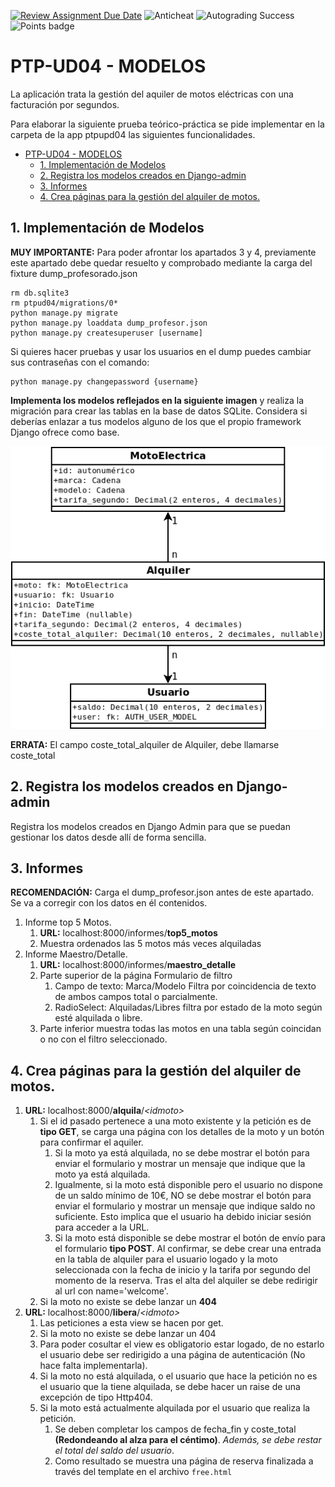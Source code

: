[![Review Assignment Due Date](https://classroom.github.com/assets/deadline-readme-button-24ddc0f5d75046c5622901739e7c5dd533143b0c8e959d652212380cedb1ea36.svg)](https://classroom.github.com/a/P1dpeex0)
![Anticheat](../../actions/workflows/anticheat.yml/badge.svg)
![Autograding Success](../../actions/workflows/classroom.yml/badge.svg)
![Points badge](../../blob/badges/.github/badges/points.svg)
# PTP-UD04 - MODELOS

La aplicación trata la gestión del aquiler de motos eléctricas con una
facturación por segundos.

Para elaborar la siguiente prueba teórico-práctica se pide implementar
en la carpeta de la app ptpupd04 las siguientes funcionalidades.

<!-- TOC -->
- [PTP-UD04 - MODELOS](#ptp-ud04---modelos)
  - [1. Implementación de Modelos](#1-implementación-de-modelos)
  - [2. Registra los modelos creados en Django-admin](#2-registra-los-modelos-creados-en-django-admin)
  - [3. Informes](#3-informes)
  - [4. Crea páginas para la gestión del alquiler de motos.](#4-crea-páginas-para-la-gestión-del-alquiler-de-motos)
<!-- TOC -->

## 1. Implementación de Modelos


**MUY IMPORTANTE:** Para poder afrontar los apartados 3 y 4, previamente este apartado debe
quedar resuelto y comprobado mediante la carga del fixture dump_profesorado.json

```
rm db.sqlite3
rm ptpud04/migrations/0*
python manage.py migrate
python manage.py loaddata dump_profesor.json
python manage.py createsuperuser [username]
```

Si quieres hacer pruebas y usar los usuarios en el dump puedes
cambiar sus contraseñas con el comando:
```
python manage.py changepassword {username}
```


**Implementa los modelos reflejados en la siguiente imagen**
y realiza la migración para crear las tablas
en la base de datos SQLite. Considera si deberías enlazar a
tus modelos alguno de los que el propio framework Django
ofrece como base.

![](Modelos-PTP-UD04.png)

**ERRATA:** El campo coste_total_alquiler de Alquiler, debe llamarse coste_total

## 2. Registra los modelos creados en Django-admin
Registra los modelos creados en Django Admin para que se puedan
gestionar los datos desde allí de forma sencilla.

## 3. Informes

**RECOMENDACIÓN:** Carga el dump_profesor.json antes de este apartado. Se
va a corregir con los datos en él contenidos.

1. Informe top 5 Motos.
   1. **URL:** localhost:8000/informes/**top5_motos** 
   2. Muestra ordenados las 5 motos más veces alquiladas
2. Informe Maestro/Detalle. 
   1. **URL:** localhost:8000/informes/**maestro_detalle** 
   2. Parte superior de la página Formulario de filtro
      1. Campo de texto: Marca/Modelo Filtra por coincidencia de
         texto de ambos campos total o parcialmente.
      2. RadioSelect: Alquiladas/Libres filtra por estado de la 
         moto según esté alquilada o libre.
   3. Parte inferior muestra todas las motos en una tabla según
      coincidan o no con el filtro seleccionado.

## 4. Crea páginas para la gestión del alquiler de motos.

1. **URL:** localhost:8000/**alquila**/_\<idmoto>_
    1. Si el id pasado pertenece a una moto existente y la petición
       es de **tipo GET**, se carga una página con los detalles de la moto y un botón para confirmar el aquiler.
       1. Si la moto ya está alquilada, no se debe mostrar el botón
       para enviar el formulario y mostrar un mensaje que indique
       que la moto ya está alquilada.
       2. Igualmente, si la moto está disponible pero el usuario
       no dispone de un saldo mínimo de 10€, NO se debe mostrar
       el botón para enviar el formulario y mostrar un mensaje 
       que indique saldo no suficiente. Esto implica que el usuario
       ha debido iniciar sesión para acceder a la URL.
       3. Si la moto está disponible se debe mostrar el botón de envío     para el formulario **tipo POST**. Al confirmar, se debe crear una entrada en la tabla de alquiler para el usuario logado y la moto seleccionada con la fecha de inicio y la tarifa por segundo del momento de la reserva. Tras el alta del alquiler se debe redirigir al url con name='welcome'.
    2. Si la moto no existe se debe lanzar un **404**
2. **URL:** localhost:8000/**libera**/_\<idmoto>_
   1. Las peticiones a esta view se hacen por get.
   2. Si la moto no existe se debe lanzar un 404
   3. Para poder cosultar el view es obligatorio estar logado,
      de no estarlo el usuario debe ser redirigido a una página
      de autenticación (No hace falta implementarla).
   4. Si la moto no está alquilada, o el usuario que hace la petición 
      no es el usuario que la tiene alquilada, 
      se debe hacer un raise de una excepción de tipo Http404.
   5. Si la moto está actualmente alquilada por el usuario que
      realiza la petición. 
      1. Se deben completar los campos de fecha_fin y coste_total 
         **(Redondeando al alza para el céntimo)**.
         _Además, se debe restar el total del saldo del usuario_.
      2. Como resultado se muestra una página de reserva finalizada a través del template en el archivo `free.html`
